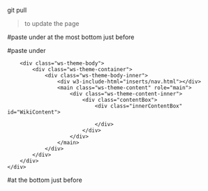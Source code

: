 git pull
> to update the page

#paste under <head> at the most bottom just before </head>

<link rel="stylesheet" href="main-assets/main.css" type="text/css">
<script type="text/javascript" src="assets/inserthtml.js"></script>

#paste under <body>

<div id="js-fixed-header-offset" style="margin-top: 0px;">
    <div w3-include-html="inserts/header.html"></div>

        <div class="ws-theme-body">
            <div class="ws-theme-container">
                <div class="ws-theme-body-inner">
                    <div w3-include-html="inserts/nav.html"></div>
                    <main class="ws-theme-content" role="main">
                        <div class="ws-theme-content-inner">
                            <div class="contentBox">
                                <div class="innerContentBox" id="WikiContent">

                                </div>
                            </div>
                        </div>
                    </main>
                </div>
            </div>
        </div>
    </div>
</div>

#at the bottom just before </body>

<script>
    includeHTML()
</script>